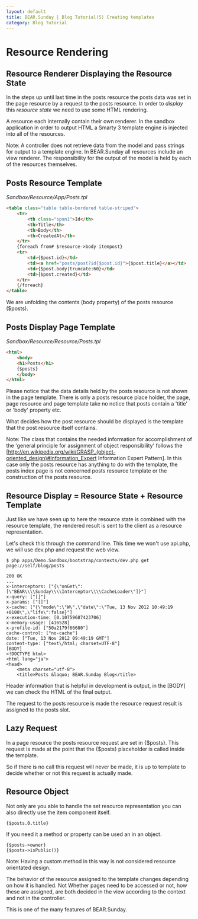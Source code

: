 ```yaml
---
layout: default
title: BEAR.Sunday | Blog Tutorial(5) Creating templates
category: Blog Tutorial
---
```


# Resource Rendering 

## Resource Renderer Displaying the Resource State 

In the steps up until last time in the posts resource the posts data was set in the page resource by a request to the posts resource. In order to *display* this *resource state* we need to use some HTML rendering.

A resource each internally contain their own renderer. In the sandbox application in order to output HTML a Smarty 3 template engine is injected into all of the resources.

Note: A controller does not retrieve data from the model and pass strings for output to a template engine. In BEAR.Sunday all resources include an view renderer. The responsibility for the output of the model is held by each of the resources themselves.

## Posts Resource Template

*Sandbox/Resource/App/Posts.tpl*

```html
<table class="table table-bordered table-striped">
    <tr>
        <th class="span1">Id</th>
        <th>Title</th>
        <th>Body</th>
        <th>CreatedAt</th>
    </tr>
    {foreach from# $resource->body itempost}
    <tr>
        <td>{$post.id}</td>
        <td><a href="posts/post?id{$post.id}">{$post.title}</a></td>
        <td>{$post.body|truncate:60}</td>
        <td>{$post.created}</td>
    </tr>
    {/foreach}
</table>
```

We are unfolding the contents (body property) of the posts resource ($posts).

## Posts Display Page Template 

*Sandbox/Resource/Resource/Posts.tpl*
```html
<html>
    <body>
    <h1>Posts</h1>
    {$posts}
    </body>
</html>
```

Please notice that the data details held by the posts resource is not shown in the page template. There is only a posts resource place holder, the page, page resource and page template take no notice that posts contain a 'title' or 'body' property etc.

What decides how the post resource should be displayed is the template that the post resource itself contains.

Note: The class that contains the needed information for accomplishment of the 'general principle for assignment of object responsibility' follows the [http://en.wikipedia.org/wiki/GRASP_(object-oriented_design)#Information_Expert Information Expert Pattern]. In this case only the posts resource has anything to do with the template, the posts index page is not concerned posts resource template or the construction of the posts resource. 

## Resource Display = Resource State + Resource Template 

Just like we have seen up to here the resource state is combined with the resource template, the rendered result is sent to the client as a resource representation.

Let's check this through the command line. This time we won't use api.php, we will use dev.php and request the web view.

```
$ php apps/Demo.Sandbox/bootstrap/contexts/dev.php get page://self/blog/posts

200 OK
...
x-interceptors: ["{\"onGet\":[\"BEAR\\\\Sunday\\\\Interceptor\\\\CacheLoader\"]}"]
x-query: ["[]"]
x-params: ["[]"]
x-cache: ["{\"mode\":\"W\",\"date\":\"Tue, 13 Nov 2012 10:49:19 +0100\",\"life\":false}"]
x-execution-time: [0.10759687423706]
x-memory-usage: [416528]
x-profile-id: ["50a2179f66680"]
cache-control: ["no-cache"]
date: ["Tue, 13 Nov 2012 09:49:19 GMT"]
content-type: ["text\/html; charset=UTF-8"]
[BODY]
<!DOCTYPE html>
<html lang="ja">
<head>
    <meta charset="utf-8">
    <title>Posts &laquo; BEAR.Sunday Blog</title>
```

Header information that is helpful in development is output, in the [BODY] we can check the HTML of the final output.

The request to the posts resource is made the resource request result is assigned to the posts slot.

## Lazy Request 

In a page resource the posts resource request are set in {$posts}. This request is made at the point that the {$posts} placeholder is called inside the template.

So if there is no call this request will never be made, it is up to template to decide whether or not this request is actually made.

## Resource Object 

Not only are you able to handle the set resource representation you can also directly use the item component itself.

```
{$posts.0.title}
```

If you need it a method or property can be used an in an object.

```
{$posts->owner}
{$posts->isPublic()}
```

Note: Having a custom method in this way is not considered resource orientated design. 

The behavior of the resource assigned to the template changes depending on how it is handled. Not Whether pages need to be accessed or not, how these are assigned, are both decided in the view according to the context and not in the controller.

This is one of the many features of BEAR.Sunday.
